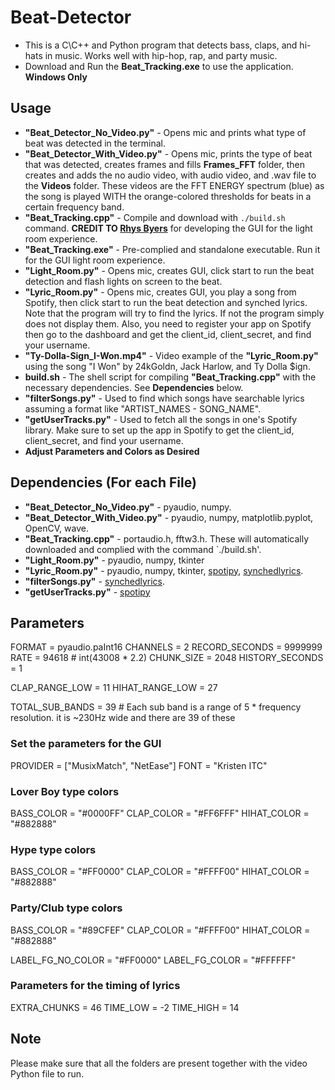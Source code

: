# Beat-Detector
* This is a C\C++ and Python program that detects bass, claps, and hi-hats in music. Works well with hip-hop, rap, and party music.
* Download and Run the **Beat_Tracking.exe** to use the application. **Windows Only**

## Usage
* **"Beat_Detector_No_Video.py"** - Opens mic and prints what type of beat was detected in the terminal.
* **"Beat_Detector_With_Video.py"** - Opens mic, prints the type of beat that was detected, creates frames and fills **Frames_FFT** folder, then creates and adds the no audio video, with audio video, and .wav file  to the **Videos** folder. These videos are the FFT ENERGY spectrum (blue) as the song is played WITH the orange-colored thresholds for beats in a certain frequency band.
* **"Beat_Tracking.cpp"** - Compile and download with `./build.sh` command. **CREDIT TO [Rhys Byers](https://github.com/rhys-b)** for developing the GUI for the light room experience.
* **"Beat_Tracking.exe"** - Pre-complied and standalone executable. Run it for the GUI light room experience.
* **"Light_Room.py"** - Opens mic, creates GUI, click start to run the beat detection and flash lights on screen to the beat.
* **"Lyric_Room.py"** - Opens mic, creates GUI, you play a song from Spotify, then click start to run the beat detection and synched lyrics. Note that the program will try to find the lyrics. If not the program simply does not display them. Also, you need to register your app on Spotify then go to the dashboard and get the client_id, client_secret, and find your username.
* **"Ty-Dolla-Sign_I-Won.mp4"** - Video example of the **"Lyric_Room.py"** using the song "I Won" by 24kGoldn, Jack Harlow, and Ty Dolla $ign.
* **build.sh** - The shell script for compiling **"Beat_Tracking.cpp"** with the necessary dependencies. See **Dependencies** below.
* **"filterSongs.py"** - Used to find which songs have searchable lyrics assuming a format like "ARTIST_NAMES - SONG_NAME".
* **"getUserTracks.py"** - Used to fetch all the songs in one's Spotify library. Make sure to set up the app in Spotify to get the client_id, client_secret, and find your username.
*  **Adjust Parameters and Colors as Desired**

## Dependencies (For each File)
* **"Beat_Detector_No_Video.py"** - pyaudio, numpy.
* **"Beat_Detector_With_Video.py"** - pyaudio, numpy, matplotlib.pyplot, OpenCV, wave.
* **"Beat_Tracking.cpp"** - portaudio.h, fftw3.h. These will automatically downloaded and complied with the command `./build.sh'.
* **"Light_Room.py"** - pyaudio, numpy, tkinter
* **"Lyric_Room.py"** - pyaudio, numpy, tkinter, [spotipy](https://github.com/spotipy-dev/spotipy), [synchedlyrics](https://github.com/rtcq/syncedlyrics).
* **"filterSongs.py"** - [synchedlyrics](https://github.com/rtcq/syncedlyrics).
* **"getUserTracks.py"** - [spotipy](https://github.com/spotipy-dev/spotipy)

## Parameters
FORMAT              = pyaudio.paInt16
CHANNELS            = 2
RECORD_SECONDS      = 9999999
RATE                = 94618  # int(43008 * 2.2)
CHUNK_SIZE          = 2048
HISTORY_SECONDS     = 1

CLAP_RANGE_LOW      = 11
HIHAT_RANGE_LOW     = 27

TOTAL_SUB_BANDS     = 39  # Each sub band is a range of 5 * frequency resolution. it is ~230Hz wide and there are 39 of these

### Set the parameters for the GUI
PROVIDER = ["MusixMatch", "NetEase"]
FONT = "Kristen ITC"

### Lover Boy type colors
BASS_COLOR = "#0000FF"
CLAP_COLOR = "#FF6FFF"
HIHAT_COLOR = "#882888"

### Hype type colors
BASS_COLOR = "#FF0000"
CLAP_COLOR = "#FFFF00"
HIHAT_COLOR = "#882888"

### Party/Club type colors
BASS_COLOR = "#89CFEF"
CLAP_COLOR = "#FFFF00"
HIHAT_COLOR = "#882888"

LABEL_FG_NO_COLOR = "#FF0000"
LABEL_FG_COLOR = "#FFFFFF"

### Parameters for the timing of lyrics
EXTRA_CHUNKS = 46
TIME_LOW = -2
TIME_HIGH = 14


## Note
Please make sure that all the folders are present together with the video Python file to run.
